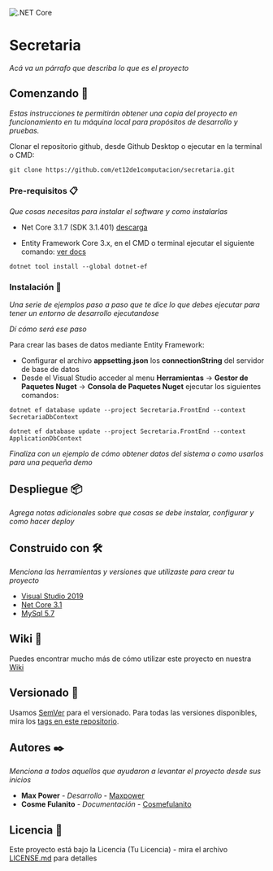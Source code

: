 ![.NET Core](https://github.com/ET12DE1Computacion/Secretaria/workflows/.NET%20Core/badge.svg)

# Secretaria

_Acá va un párrafo que describa lo que es el proyecto_

## Comenzando 🚀

_Estas instrucciones te permitirán obtener una copia del proyecto en funcionamiento en tu máquina local para propósitos de desarrollo y pruebas._

Clonar el repositorio github, desde Github Desktop o ejecutar en la terminal o CMD:

```
git clone https://github.com/et12de1computacion/secretaria.git
```


### Pre-requisitos 📋

_Que cosas necesitas para instalar el software y como instalarlas_

- Net Core 3.1.7 (SDK 3.1.401) [descarga](https://dotnet.microsoft.com/download/dotnet-core/3.1)

- Entity Framework Core 3.x, en el CMD o terminal ejecutar el siguiente comando: [ver docs](https://docs.microsoft.com/en-us/ef/core/miscellaneous/cli/dotnet)
```
dotnet tool install --global dotnet-ef
```

### Instalación 🔧

_Una serie de ejemplos paso a paso que te dice lo que debes ejecutar para tener un entorno de desarrollo ejecutandose_

_Dí cómo será ese paso_

Para crear las bases de datos mediante Entity Framework:

- Configurar el archivo **appsetting.json** los **connectionString** del servidor de base de datos 
- Desde el Visual Studio acceder al menu **Herramientas** -> **Gestor de Paquetes Nuget** -> **Consola de Paquetes Nuget** ejecutar los siguientes comandos:
```
dotnet ef database update --project Secretaria.FrontEnd --context SecretariaDbContext
```
```
dotnet ef database update --project Secretaria.FrontEnd --context ApplicationDbContext
```

_Finaliza con un ejemplo de cómo obtener datos del sistema o como usarlos para una pequeña demo_

## Despliegue 📦

_Agrega notas adicionales sobre que cosas se debe instalar, configurar y como hacer deploy_

## Construido con 🛠️

_Menciona las herramientas y versiones que utilizaste para crear tu proyecto_

* [Visual Studio 2019](https://visualstudio.microsoft.com/es/)
* [Net Core 3.1](https://dotnet.microsoft.com/download)
* [MySql 5.7](https://dev.mysql.com/downloads/mysql/)

## Wiki 📖

Puedes encontrar mucho más de cómo utilizar este proyecto en nuestra [Wiki](https://github.com/tu/proyecto/wiki)

## Versionado 📌

Usamos [SemVer](http://semver.org/) para el versionado. Para todas las versiones disponibles, mira los [tags en este repositorio](https://github.com/tu/proyecto/tags).

## Autores ✒️

_Menciona a todos aquellos que ayudaron a levantar el proyecto desde sus inicios_

* **Max Power** - *Desarrollo* - [Maxpower](https://github.com/maxpower)
* **Cosme Fulanito** - *Documentación* - [Cosmefulanito](#Cosmefulanito)

## Licencia 📄

Este proyecto está bajo la Licencia (Tu Licencia) - mira el archivo [LICENSE.md](LICENSE.md) para detalles
